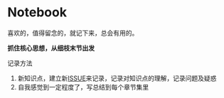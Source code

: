 # Notebook

喜欢的，值得留念的，就记下来，总会有用的。

**抓住核心思想，从细枝末节出发**

记录方法
1. 新知识点，建立新[ISSUE](https://github.com/peteryuanpan/notebook/issues)来记录，记录对知识点的理解，记录问题及疑惑
2. 自我感觉到一定程度了，写总结到每个章节集里
